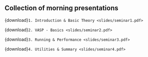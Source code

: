 ## Collection of  morning  presentations

{download}`1. Introduction & Basic Theory <slides/seminar1.pdf>`

{download}`2. VASP - Basics <slides/seminar2.pdf>`

{download}`3. Running & Performance <slides/seminar3.pdf>`

{download}`4. Utilities & Summary <slides/seminar4.pdf>`

